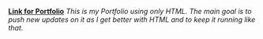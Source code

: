 **[Link for Portfolio](https://dannycholakov.github.io/html-only-portfolio/)**
*This is my Portfolio using only HTML. The main goal is to push new updates on it as I get better with HTML and to keep it running like that.*
